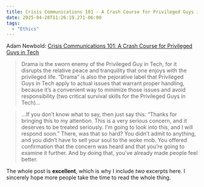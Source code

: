 ```yaml
---
title: Crisis Communications 101 - A Crash Course for Privileged Guys in Tech
date: 2025-04-28T11:26:19.271-06:00
tags:
  - "Ethics"
---
```


Adam Newbold: [Crisis Communications 101: A Crash Course for Privileged Guys in Tech](https://notes.neatnik.net/2025/04/crisis-communications-101-a-crash-course-for-privileged-guys-in-tech)

> Drama is the sworn enemy of the Privileged Guy in Tech, for it disrupts the relative peace and tranquility that one enjoys with the privileged life. “Drama” is also the pejorative label that Privileged Guys in Tech apply to actual issues that warrant proper handling, because it’s a convenient way to minimize those issues and avoid responsibility (two critical survival skills for the Privileged Guys in Tech)...

> ...If you don’t know what to say, then just say this: “Thanks for bringing this to my attention. This is a very serious concern, and it deserves to be treated seriously. I’m going to look into this, and I will respond soon.” There, was that so hard? You didn’t admit to anything, and you didn’t have to sell your soul to the woke mob. You offered confirmation that the concern was heard and that you’re going to examine it further. And by doing that, you’ve already made people feel better.

The whole post is **excellent**, which is why I include _two_ excerpts here. I sincerely hope more people take the time to read the whole thing.